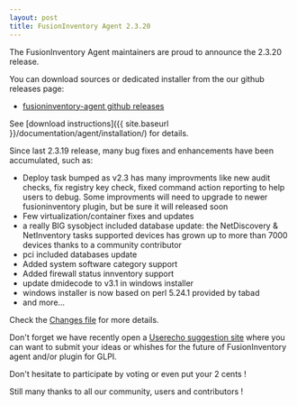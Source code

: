 ```yaml
---
layout: post
title: FusionInventory Agent 2.3.20
---
```


The FusionInventory Agent maintainers are proud to announce the 2.3.20 release.

You can download sources or dedicated installer from the our github releases page:

* [fusioninventory-agent github releases](https://github.com/fusioninventory/fusioninventory-agent/releases/tag/2.3.20)

See [download instructions]({{ site.baseurl }}/documentation/agent/installation/) for details.

Since last 2.3.19 release, many bug fixes and enhancements have been accumulated, such as:

- Deploy task bumped as v2.3 has many improvments like new audit checks, fix registry key check, fixed command action reporting to help users to debug. Some improvments will need to upgrade to newer fusioninventory plugin, but be sure it will released soon
- Few virtualization/container fixes and updates
- a really BIG sysobject included database update: the NetDiscovery & NetInventory tasks supported devices has grown up to more than 7000 devices thanks to a community contributor
- pci included databases update
- Added system software category support
- Added firewall status innventory support
- update dmidecode to v3.1 in windows installer
- windows installer is now based on perl 5.24.1 provided by tabad
- and more...

Check the [Changes file](https://github.com/fusioninventory/fusioninventory-agent/blob/2.3.20/Changes) for more details.

Don't forget we have recently open a [Userecho suggestion site](http://fusioninventory.userecho.com/) where you can want to submit your ideas or whishes for the future of FusionInventory agent and/or plugin for GLPI.

Don't hesitate to participate by voting or even put your 2 cents !

Still many thanks to all our community, users and contributors !
